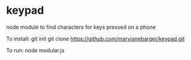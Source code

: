 # keypad
node module to find characters for keys pressed on a phone

To install:
git init
git clone https://github.com/maryjanebarger/keypad.git


To run: 
node modular.js

